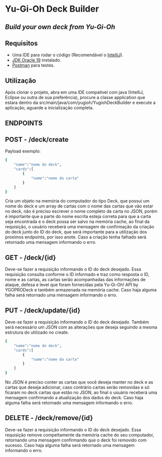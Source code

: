 #  Yu-Gi-Oh Deck Builder
## _Build your own deck from Yu-Gi-Oh_

## Requisitos

- Uma IDE para rodar o código (Recomendável o [IntelliJ](https://www.jetbrains.com/pt-br/idea/download/#section=windows)).
- [JDK Oracle 19](https://www.oracle.com/java/technologies/downloads/#jdk19-windows) instalado.
- [Postman](https://www.postman.com/) para testes.

## Utilização

Após clonar o projeto, abra em uma IDE compativel com java (IntelliJ, Eclipse ou outra de sua preferência), procure a classe application que estara dentro da src/main/java/com/yugioh/YugiohDeckBuilder e execute a aplicação, aguarde a inicialização completa.

## ENDPOINTS

## POST - /deck/create

Payload exemplo:
```sh
{
    "name":"nome do deck",
    "cards":[
        {
            "name":"nome da carta"
        }
    ]
}
```
Cria um objeto na memória do computador do tipo Deck, que possui um nome do deck e um array de cartas com o nome das cartas que vão estar no deck, não é preciso escrever o nome completo da carta no JSON, porém é importante que a parte do nome escrita esteja correta para que a carta seja encontrada e o deck possa ser salvo na memória cache, ao final da requisição, o usuário receberá uma mensagem de confirmação da criação do deck junto do ID do deck, que será importante para a utilização dos proxímos endpoints, por isso anote. Caso a criação tenha falhado será retornado uma mensagem informando o erro.

## GET - /deck/{id}

Deve-se fazer a requisição informando o ID do deck desejado. Essa requisição consulta conforme o ID informado e traz como resposta o ID, nome e as cartas, as cartas serão acompanhadas das informações de ataque, defesa e level que foram fornecidas pela Yu-Gi-Oh! API by YGOPRODeck e também armazenada na memória cache. Caso haja alguma falha será retornado uma mensagem informando o erro.

## PUT - /deck/update/{id}

Deve-se fazer a requisição informando o ID do deck desejado. Também será necessário um JSON com as alterações que deseja seguindo a mesma estrutura do utilizado no create.
```sh
{
    "name":"nome do deck",
    "cards":[
        {
            "name":"nome da carta"
        }
    ]
}
```
No JSON é preciso conter as cartas que você deseja manter no deck e as cartas que deseja adicionar, caso contrário cartas serão removidas e só ficaram no deck cartas que estão no JSON, ao final o usuário receberá uma mensagem confirmando a atualização dos dados do deck. Caso haja alguma falha será retornado uma mensagem informando o erro.

## DELETE - /deck/remove/{id}

Deve-se fazer a requisição informando o ID do deck desejado. Essa requisição remove compeltamente da  memória cache do seu computador, retornando uma mensagem confirmando que o deck foi removido com sucesso. Caso haja alguma falha será retornado uma mensagem informando o erro.
